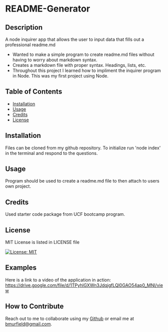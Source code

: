 # README-Generator

## Description

A node inquirer app that allows the user to input data that fills out a professional readme.md

* Wanted to make a simple program to create readme.md files without having to worry about markdown syntax.
* Creates a markdown file with proper syntax. Headings, lists, etc.
* Throughout this project I learned how to impliment the inquirer program in Node. This was my first project using Node.


## Table of Contents

- [Installation](#installation)
- [Usage](#usage)
- [Credits](#credits)
- [License](#license)

## Installation

Files can be cloned from my github repository. To initialize run 'node index' in the terminal and respond to the questions.

## Usage

Program should be used to create a readme.md file to then attach to users own project.

## Credits

Used starter code package from UCF bootcamp program.


## License

MIT License is listed in LICENSE file

[![License: MIT](https://img.shields.io/badge/License-MIT-yellow.svg)](https://opensource.org/licenses/MIT)

## Examples

Here is a link to a video of the application in action:
https://drive.google.com/file/d/1TPyhlGXWn3JdqjgfLQl0GAO54ap0_MNl/view

## How to Contribute

Reach out to me to collaborate using my [Github](https://github.com/bmurfield) or
email me at bmurfield@gmail.com.


